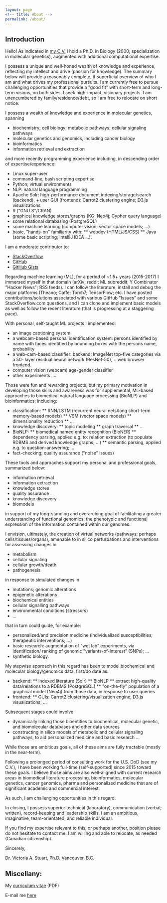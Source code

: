 ```yaml
---
layout: page
<!-- title: About -->
permalink: /about/
---
```

## Introduction

Hello!  As indicated in [my C.V.](http://victoriastuart.ca/cv.pdf) [](http://victoriastuart.ca/cv.pdf) I hold a Ph.D. in Biology (2000; specialization in molecular genetics), augmented with additional computational expertise.

I possess a unique and well-honed wealth of knowledge and experience, reflecting my intellect and drive (passion for knowledge).  The summary below will provide a reasonably complete, if superficial overview of who I am and what drives my professional pursuits.  I am currently free to pursue challenging opportunities that provide a "good fit" with short-term and long-term visions, on both sides.  I seek high-impact, visionary projects.  I am unencumbered by family/residence/debt, so I am free to relocate on short notice.

I possess a wealth of knowledge and experience in molecular genetics, spanning

 * biochemistry; cell biology; metabolic pathways; cellular signaling pathways
 * molecular genetics and genomics, including cancer biology
 * bioinformatics
 * information retrieval and extraction

and more recently programming experience including, in descending order of expertise/experience:

 * Linux super-user
 * command-line, bash scripting expertise
 * Python; virtual environments
 * NLP: natural language programming
 * Apache Solr: high-performance document indexing/storage/search (backend), +
   user GUI (frontend): Carrot2 clustering engine; D3.js visualizations
 * R ("GNU S"/CRAN)
 * graphical knowledge stores/graphs (KG: Neo4j; Cypher query language)
 * some relational databasing (PostgreSQL)
 * some machine learning (computer vision; vector space models; ...)
 * basic, "hands-on" familiarity with:
   ** webdev (HTML/JS/CSS)
   ** Java (some basic scripting; IntelliJ IDEA ...).

I am a moderate contributor to:

 * [StackOverflow](https://stackoverflow.com/users/1904943/victoria-stuart)
 * [GitHub](https://github.com/victoriastuart)
 * [GitHub Gists](https://gist.github.com/victoriastuart)

Regarding machine learning (ML), for a period of ~1.5+ years (2015-2017) I immersed myself in that domain (arXiv; reddit ML subreddit; Y Combinator "Hacker News"; RSS feeds).  I can follow the literature, install and debug the major platforms (Theano; Caffe; Torch7; TensorFlow; etc.  I have posted contributions/solutions associated with various GitHub "Issues" and some StackOverflow.com questions, and I can clone and implement basic models as well as follow the recent literature (that is progressing at a staggering pace).

With personal, self-taught ML projects I implemented:

 * an image captioning system
 * a webcam-based personal identification system: persons identified by name
   with faces identified by bounding boxes with the persons name, probability
 * a web-cam-based classifier: backend: ImageNet top-five categories via a 50-
   layer residual neural network (ResNet-50), + web browser frontend.
 * computer vision (webcam) age-gender classifier
 * other experiments ....

Those were fun and rewarding projects, but my primary motivation in developing those skills and awareness was for supplemental, ML-based approaches to biomedical natural language processing (BioNLP) and bioinformatics; including:

 * classification:
   ** RNN/LSTM (recurrent neural nets/long short-term memory-based models)
   ** VSM (vector space models)
   ** dimensionality reduction
   ** ...
 * knowledge discovery:
   ** topic modeling
   ** graph traversal
   ** ...
 * BioNLP:
   ** biomedical named entity recognition (BioNER)
   ** dependency parsing, applied e.g. to: relation extraction (to populate
      RDBMS and derived knowledge graphs; ...)
   ** semantic parsing, applied e.g. to question-answering; ...
 * fact-checking; quality assurance ("noise" issues)

These tools and approaches support my personal and professional goals, summarized below:

 * information retrieval
 * information extraction
 * knowledge stores
 * quality assurance
 * knowledge discovery
 * biomodels

in support of my long-standing and overarching goal of facilitating a greater understanding of functional genomics: the phenotypic and functional expression of the information contained within our genomes.

I envision, ultimately, the creation of virtual networks (pathways; perhaps cells/tissues/organs), amenable to in silico perturbations and interventions for assessing changes in

 * metabolism
 * cellular signaling
 * cellular growth/death
 * pathogenesis

in response to simulated changes in

 * mutations; genomic alterations
 * epigenetic alterations
 * biochemical entities
 * cellular signalling pathways
 * environmental conditions (stressors)
 * ...

that in turn could guide, for example:

 * personalized/and precision medicine (individualized susceptibilities;
   therapeutic interventions; ...)
 * basic research: augmentation of "wet lab" experiments, via identification/
   ranking of genomic "variants-of-interest" (SNPs); ...
 * synthetic biology.

My stepwise approach in this regard has been to model biochemical and molecular biology/genomics data, first/do date as:

 * backend:
   ** indexed literature (Solr)
   ** BioNLP
   ** extract high-quality data/relations to a RDBMS (PostgreSQL)
   ** "on-the-fly" population of a graphical model (Neo4j) from those data, in
      response to user queries
 * frontend:
   ** GUIs: Carrot2 clustering/visualization engine; D3.js visualizations; ...

Subsequent stages could involve

 * dynamically linking those bioentities to biochemical, molecular genetic, and
   biomolecular databases and other data sources
 * constructing in silico models of metabolic and cellular signaling pathways,
   to aid personalized medicine and basic research ...

While those are ambitious goals, all of these aims are fully tractable (mostly in the near-term).

Following a prolonged period of consulting work for the U.S. DoD (see my C.V.), I have been working full-time (self-supported) since 2015 toward these goals.  I believe those aims are also well-aligned with current research areas in biomedical literature processing, bioinformatics, molecular genetics, cancer genomics, pharma and personalized medicine that are of significant academic and commercial interest.

As such, I am challenging opportunities in this regard.

In closing, I possess superior technical (laboratory), communication (verbal; written), record-keeping and leadership skills.  I am an ambitious, imaginative, team-orientated, and reliable individual.

If you find my expertise relevant to this, or perhaps another, position please do not hesitate to contact me.  I am willing and able to relocate, as needed (Canadian citizenship).

Sincerely,

Dr. Victoria A. Stuart, Ph.D.
Vancouver, B.C.

## Miscellany:

My [curriculum vitae](\.\./cv.pdf) (PDF)

E-mail me [here](mailto:Victoria.A.Stuart@gmail.com)
